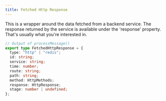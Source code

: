 ```yaml
---
title: Fetched Http Response
---
```


This is a wrapper around the data fetched from a backend service. The response returned by the service is available under the 'response' property. That's usually what you're interested in.

```ts
// Output of processMessage()
export type FetchedHttpResponse = {
  type: "http" | "redis";
  id: string;
  service: string;
  time: number;
  route: string;
  path: string;
  method: HttpMethods;
  response: HttpResponse;
  stage: number | undefined;
};
```
